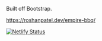 Built off Bootstrap.

https://roshanpatel.dev/empire-bbq/

[![Netlify Status](https://api.netlify.com/api/v1/badges/9e4bf56a-2c11-4b69-a26f-2abcdab25028/deploy-status)](https://app.netlify.com/sites/empirebbq/deploys)
